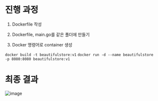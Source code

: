 # 진행 과정
1. Dockerfile 작성

2. Dockerfile, main.go를 같은 폴더에 만들기

3. Docker 명령어로 container 생성

```docker build -t beautifulstore:v1```
```docker run -d --name beautifulstore -p 8080:8080 beautifulstore:v1```





# 최종 결과
![image](https://github.com/user-attachments/assets/1ceddcfa-b6b3-4b2d-b672-ec8f07295966)

